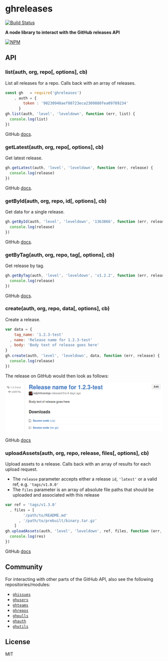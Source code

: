 # ghreleases

[![Build Status](https://secure.travis-ci.org/ralphtheninja/ghreleases.png)](http://travis-ci.org/ralphtheninja/ghreleases)

**A node library to interact with the GitHub releases API**

[![NPM](https://nodei.co/npm/ghreleases.png?mini=true)](https://nodei.co/npm/ghreleases/)

## API

### list(auth, org, repo[, options], cb)

List all releases for a repo. Calls back with an array of releases.

```js
const gh   = require('ghreleases')
    , auth = {
        token : '90230948aef88723eca2309880fea09789234'
      }
gh.list(auth, 'level', 'leveldown', function (err, list) {
  console.log(list)
})
```

GitHub [docs](https://developer.github.com/v3/repos/releases/#list-releases-for-a-repository).

### getLatest(auth, org, repo[, options], cb)

Get latest release.

```js
gh.getLatest(auth, 'level', 'leveldown', function (err, release) {
  console.log(release)
})
```

GitHub [docs](https://developer.github.com/v3/repos/releases/#get-the-latest-release).

### getById(auth, org, repo, id[, options], cb)

Get data for a single release.

```js
gh.getById(auth, 'level', 'leveldown', '1363866', function (err, release) {
  console.log(release)
})
```

GitHub [docs](https://developer.github.com/v3/repos/releases/#get-a-single-release).

### getByTag(auth, org, repo, tag[, options], cb)

Get release by tag.

```js
gh.getByTag(auth, 'level', 'leveldown', 'v1.2.2', function (err, release) {
  console.log(release)
})
```

GitHub [docs](https://developer.github.com/v3/repos/releases/#get-a-release-by-tag-name).

### create(auth, org, repo, data[, options], cb)

Create a release.

```js
var data = {
    tag_name: '1.2.3-test'
  , name: 'Release name for 1.2.3-test'
  , body: 'Body text of release goes here'
}
gh.create(auth, 'level', 'leveldown', data, function (err, release) {
  console.log(release)
})
```

The release on GitHub would then look as follows:

![1.2.3-test release](/images/github-release.png?raw=true "1.2.3-test release")

GitHub [docs](https://developer.github.com/v3/repos/releases/#create-a-release)

### uploadAssets(auth, org, repo, release, files[, options], cb)

Upload assets to a release. Calls back with an array of results for each upload request.

* The `release` parameter accepts either a release `id`, `'latest'` or a valid ref, e.g. `'tags/v1.0.0'`
* The `files` parameter is an array of absolute file paths that should be uploaded and associated with this release

```js
var ref = 'tags/v1.3.0'
  , files = [
        '/path/to/README.md'
      , '/path/to/prebuilt/binary.tar.gz'
    ]
gh.uploadAssets(auth, 'level', 'leveldown', ref, files, function (err, res) {
  console.log(res)
})
```

GitHub [docs](https://developer.github.com/v3/repos/releases/#upload-a-release-asset)

## Community

For interacting with other parts of the GitHub API, also see the following repositories/modules:

* [`ghissues`](https://github.com/rvagg/ghissues)
* [`ghusers`](https://github.com/rvagg/ghusers)
* [`ghteams`](https://github.com/rvagg/ghteams)
* [`ghrepos`](https://github.com/rvagg/ghrepos)
* [`ghpulls`](https://github.com/rvagg/ghpulls)
* [`ghauth`](https://github.com/rvagg/ghauth)
* [`ghutils`](https://github.com/rvagg/ghutils)

## License

MIT
